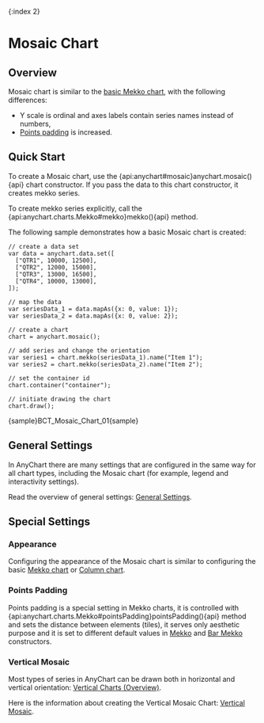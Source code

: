 {:index 2}
# Mosaic Chart

## Overview

Mosaic chart is similar to the [basic Mekko chart](Mekko_Chart), with the following differences:
- Y scale is ordinal and axes labels contain series names instead of numbers,
- [Points padding](#points_padding) is increased.

## Quick Start

To create a Mosaic chart, use the {api:anychart#mosaic}anychart.mosaic(){api} chart constructor. If you pass the data to this chart constructor, it creates mekko series.

To create mekko series explicitly, call the {api:anychart.charts.Mekko#mekko}mekko(){api} method.

The following sample demonstrates how a basic Mosaic chart is created:

```
// create a data set
var data = anychart.data.set([
  ["QTR1", 10000, 12500],
  ["QTR2", 12000, 15000],
  ["QTR3", 13000, 16500],
  ["QTR4", 10000, 13000],
]);

// map the data
var seriesData_1 = data.mapAs({x: 0, value: 1});
var seriesData_2 = data.mapAs({x: 0, value: 2});

// create a chart
chart = anychart.mosaic();

// add series and change the orientation
var series1 = chart.mekko(seriesData_1).name("Item 1");
var series2 = chart.mekko(seriesData_2).name("Item 2");

// set the container id
chart.container("container");

// initiate drawing the chart
chart.draw();
```

{sample}BCT\_Mosaic\_Chart\_01{sample}

## General Settings

In AnyChart there are many settings that are configured in the same way for all chart types, including the Mosaic chart (for example, legend and interactivity settings).

Read the overview of general settings: [General Settings](../General_Settings).

## Special Settings

### Appearance

Configuring the appearance of the Mosaic chart is similar to configuring the basic [Mekko chart](Mekko_Chart#appearance) or [Column chart](../Column_Chart).

### Points Padding

Points padding is a special setting in Mekko charts, it is controlled with {api:anychart.charts.Mekko#pointsPadding}pointsPadding(){api} method and sets the distance between elements (tiles), it serves only aesthetic purpose and it is set to different default values in [Mekko](Mekko_Chart) and [Bar Mekko](Bar_Mekko_Chart) constructors.

### Vertical Mosaic

Most types of series in AnyChart can be drawn both in horizontal and vertical orientation: [Vertical Charts (Overview)](../Vertical/Overview).

Here is the information about creating the Vertical Mosaic Chart: [Vertical Mosaic](../Vertical/Mosaic_Chart).